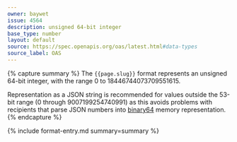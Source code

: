 ```yaml
---
owner: baywet
issue: 4564
description: unsigned 64-bit integer
base_type: number
layout: default
source: https://spec.openapis.org/oas/latest.html#data-types
source_label: OAS
---
```


{% capture summary %}
The `{{page.slug}}` format represents an unsigned 64-bit integer, with the range 0 to 18446744073709551615.

Representation as a JSON string is recommended for values outside the 53-bit range (0 through 9007199254740991) as this avoids problems with recipients that parse JSON numbers into [binary64](https://en.wikipedia.org/wiki/Double-precision_floating-point_format) memory representation.
{% endcapture %}

{% include format-entry.md summary=summary %}
